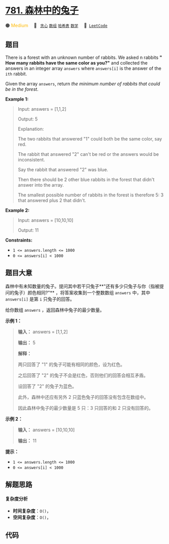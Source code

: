 # [781. 森林中的兔子](https://leetcode.com/problems/rabbits-in-forest)

🟠 <font color=#ffb800>Medium</font>&emsp; 🔖&ensp; [`贪心`](/leetcode/outline/tag/greedy.md) [`数组`](/leetcode/outline/tag/array.md) [`哈希表`](/leetcode/outline/tag/hash-table.md) [`数学`](/leetcode/outline/tag/math.md)&emsp; 🔗&ensp;[`LeetCode`](https://leetcode.com/problems/rabbits-in-forest)

## 题目

There is a forest with an unknown number of rabbits. We asked n rabbits **"
How many rabbits have the same color as you?"** and collected the answers in
an integer array `answers` where `answers[i]` is the answer of the `ith`
rabbit.

Given the array `answers`, return _the minimum number of rabbits that could be
in the forest_.



**Example 1:**

> Input: answers = [1,1,2]
> 
> Output: 5
> 
> Explanation:
> 
> The two rabbits that answered "1" could both be the same color, say red.
> 
> The rabbit that answered "2" can't be red or the answers would be inconsistent.
> 
> Say the rabbit that answered "2" was blue.
> 
> Then there should be 2 other blue rabbits in the forest that didn't answer into the array.
> 
> The smallest possible number of rabbits in the forest is therefore 5: 3 that answered plus 2 that didn't.

**Example 2:**

> Input: answers = [10,10,10]
> 
> Output: 11

**Constraints:**

  * `1 <= answers.length <= 1000`
  * `0 <= answers[i] < 1000`


## 题目大意

森林中有未知数量的兔子。提问其中若干只兔子**"还有多少只兔子与你（指被提问的兔子）颜色相同?"** ，将答案收集到一个整数数组 `answers`
中，其中 `answers[i]` 是第 `i` 只兔子的回答。

给你数组 `answers` ，返回森林中兔子的最少数量。



**示例 1：**

> 
> 
> 
> 
> 
> **输入：** answers = [1,1,2]
> 
> **输出：** 5
> 
> **解释：**
> 
> 两只回答了 "1" 的兔子可能有相同的颜色，设为红色。 
> 
> 之后回答了 "2" 的兔子不会是红色，否则他们的回答会相互矛盾。
> 
> 设回答了 "2" 的兔子为蓝色。 
> 
> 此外，森林中还应有另外 2 只蓝色兔子的回答没有包含在数组中。 
> 
> 因此森林中兔子的最少数量是 5 只：3 只回答的和 2 只没有回答的。
> 
> 

**示例 2：**

> 
> 
> 
> 
> 
> **输入：** answers = [10,10,10]
> 
> **输出：** 11
> 
> 



**提示：**

  * `1 <= answers.length <= 1000`
  * `0 <= answers[i] < 1000`


## 解题思路

#### 复杂度分析

- **时间复杂度**：`O()`，
- **空间复杂度**：`O()`，

## 代码

```javascript

```